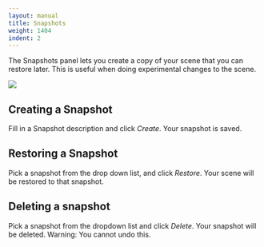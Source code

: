 ```yaml
---
layout: manual
title: Snapshots
weight: 1404
indent: 2
---
```

The Snapshots panel lets you create a copy of your scene that you can restore later. This is useful when doing experimental changes to the scene.

![](snapshots-panel.png)

## Creating a Snapshot

Fill in a Snapshot description and click *Create*. Your snapshot is saved.

## Restoring a Snapshot

Pick a snapshot from the drop down list, and click *Restore*. Your scene will be restored to that snapshot.

## Deleting a snapshot

Pick a snapshot from the dropdown list and click *Delete*. Your snapshot will be deleted. Warning: You cannot undo this.